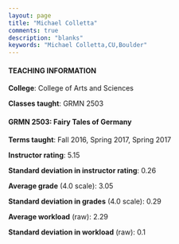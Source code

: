```yaml
---
layout: page
title: "Michael Colletta" 
comments: true
description: "blanks"
keywords: "Michael Colletta,CU,Boulder"
---
```

<head>
<script src="https://ajax.googleapis.com/ajax/libs/jquery/2.1.3/jquery.min.js"></script>
<script src="https://dl.dropboxusercontent.com/s/pc42nxpaw1ea4o9/highcharts.js?dl=0"></script>
<!-- <script src="../assets/js/highcharts.js"></script> -->
<style type="text/css">@font-face {
	font-family: "Bebas Neue";
	src: url(https://www.filehosting.org/file/details/544349/BebasNeue Regular.otf) format("opentype");
	}
	h1.Bebas { 
		font-family: "Bebas Neue", Verdana, Tahoma;
	}
</style>
</head>
	   
#### TEACHING INFORMATION

**College**: College of Arts and Sciences

**Classes taught**: GRMN 2503

#### GRMN 2503: Fairy Tales of Germany

**Terms taught**: Fall 2016, Spring 2017, Spring 2017

**Instructor rating**: 5.15

**Standard deviation in instructor rating**: 0.26

**Average grade** (4.0 scale): 3.05

**Standard deviation in grades** (4.0 scale): 0.29

**Average workload** (raw): 2.29

**Standard deviation in workload** (raw): 0.1

